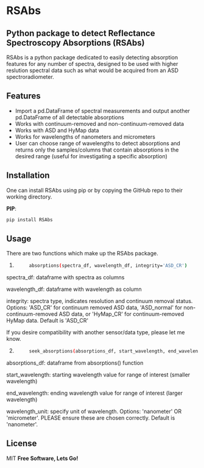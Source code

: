 # RSAbs
## Python package to detect Reflectance Spectroscopy Absorptions (RSAbs)


RSAbs is a python package dedicated to easily detecting absorption features for any number of spectra, designed to be used with higher reslution spectral data such as what would be acquired from an ASD spectroradiometer.



## Features

- Import a pd.DataFrame of spectral measurements and output another pd.DataFrame of all detectable absorptions
- Works with continuum-removed and non-continuum-removed data 
- Works with ASD and HyMap data
- Works for wavelengths of nanometers and micrometers
- User can choose range of wavelengths to detect absorptions and returns only the samples/columns that contain absorptions in the desired range (useful for investigating a specific absorption)



## Installation

One can install RSAbs using pip or by copying the GitHub repo to their working directory.

**PIP**: 
```sh
pip install RSAbs
```
## Usage
There are two functions which make up the RSAbs package. 
1) ```sh
        absorptions(spectra_df, wavelength_df, integrity='ASD_CR') 
    ``` 
spectra_df: dataframe with spectra as columns

wavelength_df: dataframe with wavelength as column

integrity: spectra type, indicates resolution and continuum removal status. Options: 'ASD_CR' for continuum removed ASD data, 'ASD_normal' for non-continuum-removed ASD data, or 'HyMap_CR' for continuum-removed HyMap data. Default is 'ASD_CR'

If you desire compatibility with another sensor/data type, please let me know.

2) ```sh
        seek_absorptions(absorptions_df, start_wavelength, end_wavelength, wavelength_unit='nanometer') 
    ```
absorptions_df: dataframe from absorptions() function

start_wavelength: starting wavelength value for range of interest (smaller wavelength)

end_wavelength: ending wavelength value for range of interest (larger wavelength)

wavelength_unit: specify unit of wavelength. Options: 'nanometer' OR 'micrometer'. PLEASE ensure these are chosen correctly. Default is 'nanometer'.



## License

MIT
**Free Software, Lets Go!**
